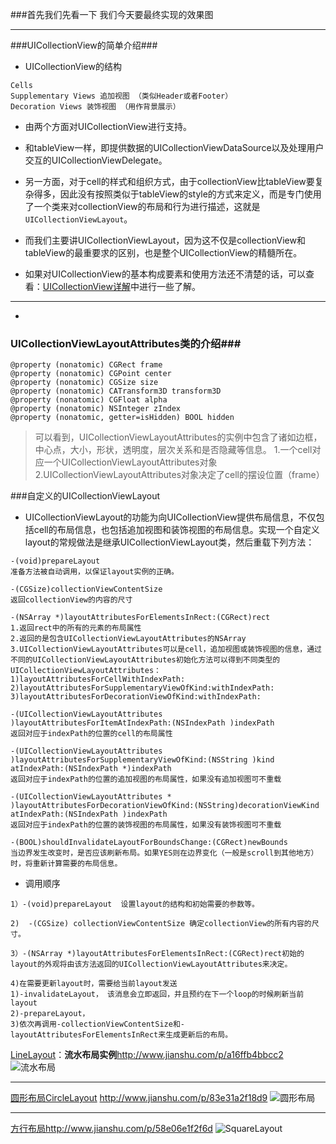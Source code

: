 ###首先我们先看一下 我们今天要最终实现的效果图


***
###UICollectionView的简单介绍###
* UICollectionView的结构
```
Cells
Supplementary Views 追加视图 （类似Header或者Footer）
Decoration Views 装饰视图 （用作背景展示）
```
* 由两个方面对UICollectionView进行支持。
*  和tableView一样，即提供数据的UICollectionViewDataSource以及处理用户交互的UICollectionViewDelegate。
* 另一方面，对于cell的样式和组织方式，由于collectionView比tableView要复杂得多，因此没有按照类似于tableView的style的方式来定义，而是专门使用了一个类来对collectionView的布局和行为进行描述，这就是`UICollectionViewLayout`。

* 而我们主要讲UICollectionViewLayout，因为这不仅是collectionView和tableView的最重要求的区别，也是整个UICollectionView的精髓所在。
* 如果对UICollectionView的基本构成要素和使用方法还不清楚的话，可以查看：[UICollectionView详解](http://www.onevcat.com/2012/06/introducing-collection-views/)中进行一些了解。

***
*
### UICollectionViewLayoutAttributes类的介绍###
```
@property (nonatomic) CGRect frame
@property (nonatomic) CGPoint center
@property (nonatomic) CGSize size
@property (nonatomic) CATransform3D transform3D
@property (nonatomic) CGFloat alpha
@property (nonatomic) NSInteger zIndex
@property (nonatomic, getter=isHidden) BOOL hidden
```
>可以看到，UICollectionViewLayoutAttributes的实例中包含了诸如边框，中心点，大小，形状，透明度，层次关系和是否隐藏等信息。
1.一个cell对应一个UICollectionViewLayoutAttributes对象
2.UICollectionViewLayoutAttributes对象决定了cell的摆设位置（frame）

###自定义的UICollectionViewLayout
* UICollectionViewLayout的功能为向UICollectionView提供布局信息，不仅包括cell的布局信息，也包括追加视图和装饰视图的布局信息。实现一个自定义layout的常规做法是继承UICollectionViewLayout类，然后重载下列方法：

```
-(void)prepareLayout
准备方法被自动调用，以保证layout实例的正确。

-(CGSize)collectionViewContentSize
返回collectionView的内容的尺寸

-(NSArray *)layoutAttributesForElementsInRect:(CGRect)rect
1.返回rect中的所有的元素的布局属性
2.返回的是包含UICollectionViewLayoutAttributes的NSArray
3.UICollectionViewLayoutAttributes可以是cell，追加视图或装饰视图的信息，通过不同的UICollectionViewLayoutAttributes初始化方法可以得到不同类型的UICollectionViewLayoutAttributes：
1)layoutAttributesForCellWithIndexPath:
2)layoutAttributesForSupplementaryViewOfKind:withIndexPath:
3)layoutAttributesForDecorationViewOfKind:withIndexPath:

-(UICollectionViewLayoutAttributes )layoutAttributesForItemAtIndexPath:(NSIndexPath )indexPath
返回对应于indexPath的位置的cell的布局属性

-(UICollectionViewLayoutAttributes )layoutAttributesForSupplementaryViewOfKind:(NSString )kind atIndexPath:(NSIndexPath *)indexPath
返回对应于indexPath的位置的追加视图的布局属性，如果没有追加视图可不重载

-(UICollectionViewLayoutAttributes * )layoutAttributesForDecorationViewOfKind:(NSString)decorationViewKind atIndexPath:(NSIndexPath )indexPath
返回对应于indexPath的位置的装饰视图的布局属性，如果没有装饰视图可不重载

-(BOOL)shouldInvalidateLayoutForBoundsChange:(CGRect)newBounds
当边界发生改变时，是否应该刷新布局。如果YES则在边界变化（一般是scroll到其他地方）时，将重新计算需要的布局信息。
```
* 调用顺序

```
1）-(void)prepareLayout  设置layout的结构和初始需要的参数等。

2)  -(CGSize) collectionViewContentSize 确定collectionView的所有内容的尺寸。

3）-(NSArray *)layoutAttributesForElementsInRect:(CGRect)rect初始的layout的外观将由该方法返回的UICollectionViewLayoutAttributes来决定。

4)在需要更新layout时，需要给当前layout发送 
1)-invalidateLayout， 该消息会立即返回，并且预约在下一个loop的时候刷新当前layout
2)-prepareLayout，
3)依次再调用-collectionViewContentSize和-layoutAttributesForElementsInRect来生成更新后的布局。
```

[LineLayout](http://www.jianshu.com/p/a16ffb4bbcc2)：**流水布局实例**http://www.jianshu.com/p/a16ffb4bbcc2
![流水布局](http://upload-images.jianshu.io/upload_images/1418424-2d1ced7aba5fae41.gif?imageMogr2/auto-orient/strip)
***
[圆形布局CircleLayout](http://www.jianshu.com/p/83e31a2f18d9) http://www.jianshu.com/p/83e31a2f18d9
![圆形布局](http://upload-images.jianshu.io/upload_images/1418424-5c7d83b061a53437.png?imageMogr2/auto-orient/strip%7CimageView2/2/w/1240)
***
[方行布局](http://www.jianshu.com/p/58e06e1f2f6d)http://www.jianshu.com/p/58e06e1f2f6d 
![SquareLayout](http://upload-images.jianshu.io/upload_images/1418424-a790ec383a44c5e9.png?imageMogr2/auto-orient/strip%7CimageView2/2/w/1240)